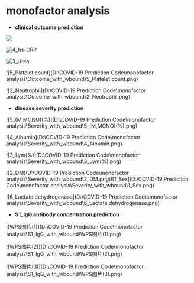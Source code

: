 # monofactor analysis

- **clinical outcome prediction**

![](C:\Users\Win\Desktop\临时存放图片\1_LDH.png)

![4_hs-CRP](C:\Users\Win\Desktop\临时存放图片\4_hs-CRP.png)

![3_Urea](C:\Users\Win\Desktop\临时存放图片\3_Urea.png)

![5_Platelet count](D:\COVID-19 Prediction Code\monofactor analysis\Outcome_with_wbound\5_Platelet count.png)

![2_Neutrophil](D:\COVID-19 Prediction Code\monofactor analysis\Outcome_with_wbound\2_Neutrophil.png)

- **disease severity prediction**

![5_(M,MONO)(%)](D:\COVID-19 Prediction Code\monofactor analysis\Severity_with_wbound\5_(M,MONO)(%).png)

![4_Albumin](D:\COVID-19 Prediction Code\monofactor analysis\Severity_with_wbound\4_Albumin.png)

![3_Lym(%)](D:\COVID-19 Prediction Code\monofactor analysis\Severity_with_wbound\3_Lym(%).png)

![2_DM](D:\COVID-19 Prediction Code\monofactor analysis\Severity_with_wbound\2_DM.png)![1_Sex](D:\COVID-19 Prediction Code\monofactor analysis\Severity_with_wbound\1_Sex.png)

![6_Lactate dehydrogenase](D:\COVID-19 Prediction Code\monofactor analysis\Severity_with_wbound\6_Lactate dehydrogenase.png)

- **S1_IgG antibody concentration prediction**

![WPS图片(1)](D:\COVID-19 Prediction Code\monofactor analysis\S1_IgG_with_wbound\WPS图片(1).png)

![WPS图片(2)](D:\COVID-19 Prediction Code\monofactor analysis\S1_IgG_with_wbound\WPS图片(2).png)

![WPS图片(3)](D:\COVID-19 Prediction Code\monofactor analysis\S1_IgG_with_wbound\WPS图片(3).png)